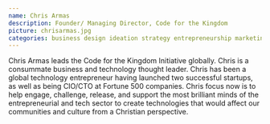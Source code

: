 ```yaml
---
name: Chris Armas
description: Founder/ Managing Director, Code for the Kingdom
picture: chrisarmas.jpg 
categories: business design ideation strategy entrepreneurship marketing ministry
---
```

Chris Armas leads the Code for the Kingdom Initiative globally. Chris is a consummate business and technology thought leader. Chris has been a global technology entrepreneur having launched two successful startups, as well as being CIO/CTO at Fortune 500 companies. Chris focus now is to help engage, challenge, release, and support the most brilliant minds of the entrepreneurial and tech sector to create technologies that would affect our communities and culture from a Christian perspective.

